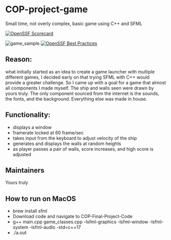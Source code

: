 # COP-project-game
Small time, not overly complex, basic game using C++ and SFML

[![OpenSSF Scorecard](https://api.securityscorecards.dev/projects/github.com/wcward3302/COP-Final-Project-Code/badge)](https://securityscorecards.dev/viewer/?uri=github.com/wcward3302/COP-Final-Project-Code)

![game_sample](https://user-images.githubusercontent.com/122639149/234976748-88022279-8526-4e2a-be4b-b4431323bdfe.gif)
[![OpenSSF Best Practices](https://www.bestpractices.dev/projects/8469/badge)](https://www.bestpractices.dev/projects/8469)

## Reason: 
what initially started as an idea to create a game launcher with multiple different games, I decided early on that trying SFML with C++ would provide a greater challenge. So I came up with a goal for a game that almost all components I made myself. The ship and walls seen were drawn by yours truly. The only component sourced from the internet is the sounds, the fonts, and the background. Everything else was made in house. 

## Functionality: 
- displays a window
- framerate locked at 60 frame/sec
- takes input from the keyboard to adjust velocity of the ship
- generates and displays the walls at random heights
- as player passes a pair of walls, score increases, and high score is adjusted

## Maintainers
Yours truly

## How to run on MacOS

- brew install sfml
- Download code and navigate to COP-Final-Project-Code
- g++ main.cpp game_classes.cpp -lsfml-graphics -lsfml-window -lsfml-system -lsfml-audio -std=c++17
- ./a.out

